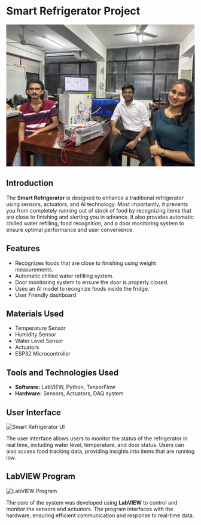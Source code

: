 <h1>Smart Refrigerator Project</h1>

<!-- Group Photo -->
<img src="https://github.com/dulan-devinda/Smart-Refrigerator/blob/main/images/1727517681738.jpg?raw=true" alt="Group Photo" width="1000">

<h2>Introduction</h2>
<p>
  The <strong>Smart Refrigerator</strong> is designed to enhance a traditional refrigerator using sensors, actuators, and AI technology. 
  Most importantly, it prevents you from completely running out of stock of food by recognizing items that are close to finishing and alerting you in advance.
  It also provides automatic chilled water refilling, food recognition, and a door monitoring system to ensure optimal performance and user convenience.
</p>

<h2>Features</h2>
<ul>
  <li>Recognizes foods that are close to finishing using weight measurements.</li>
  <li>Automatic chilled water refilling system.</li>
  <li>Door monitoring system to ensure the door is properly closed.</li>
  <li>Uses an AI model to recognize foods inside the fridge.</li>
  <li>User Friendly dashboard</li>
</ul>

<h2>Materials Used</h2>
<ul>
  <li>Temperature Sensor</li>
  <li>Humidity Sensor</li>
  <li>Water Level Sensor</li>
  <li>Actuators</li>
  <li>ESP32 Microcontroller</li>
</ul>

<h2>Tools and Technologies Used</h2>
<ul>
  <li><strong>Software:</strong> LabVIEW, Python, TensorFlow</li>
  <li><strong>Hardware:</strong> Sensors, Actuators, DAQ system</li>
</ul>

<!-- User Interface Image -->
<h2>User Interface</h2>
<img src="path/to/ui-image.jpg" alt="Smart Refrigerator UI" width="600">
<p>
  The user interface allows users to monitor the status of the refrigerator in real time, including water level, temperature, and door status. 
  Users can also access food tracking data, providing insights into items that are running low.
</p>

<!-- LabVIEW Program Image -->
<h2>LabVIEW Program</h2>
<img src="path/to/labview-program.jpg" alt="LabVIEW Program" width="600">
<p>
  The core of the system was developed using <strong>LabVIEW</strong> to control and monitor the sensors and actuators. 
  The program interfaces with the hardware, ensuring efficient communication and response to real-time data.
</p>
